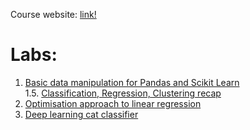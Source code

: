 

Course website: [link!](http://home.agh.edu.pl/~mdig/dokuwiki/doku.php?id=teaching:courses:agh:weaiiib:inf:adv-ml:2018-19_l:start#advanced_methods_in_machine_learning_2018_19)  
  
# Labs:
  1. [Basic data manipulation for Pandas and Scikit Learn](lab1/README.md)  
  1.5. [Classification, Regression, Clustering recap](lab1.5/README.md)  
  2. [Optimisation approach to linear regression](lab2/README.md)  
  3. [Deep learning cat classifier](lab3/README.md)  
